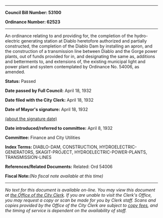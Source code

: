 

********

**Council Bill Number: 53100**
   
**Ordinance Number: 62523**
********

 An ordinance relating to and providing for, the completion of the hydro-electric generating station at Diablo heretofore authorized and partially constructed, the completion of the Diablo Dam by installing an apron, and the construction of a transmission line between Diablo and the Gorge power plants, out of funds provided for in, and designating the same as, additions and betterments to, and extensions of, the existing municipal light and power plant and system contemplated by Ordinance No. 54006, as amended.

**Status:** Passed
   
**Date passed by Full Council:** April 18, 1932
   
**Date filed with the City Clerk:** April 18, 1932
   
**Date of Mayor's signature:** April 18, 1932
   
[(about the signature date)](/~public/approvaldate.htm)
   
   
   
**Date introduced/referred to committee:** April 8, 1932
   
**Committee:** Finance and City Utilities
   
   
**Index Terms:** DIABLO-DAM, CONSTRUCTION, HYDROELECTRIC-GENERATORS, SKAGIT-PROJECT, HYDROELECTRIC-POWER-PLANTS, TRANSMISSION-LINES

**References/Related Documents:** Related: Ord 54006

**Fiscal Note:**_(No fiscal note available at this time)_
********

_No text for this document is available on-line. You may view this document at [the Office of the City Clerk](http://www.seattle.gov/leg/clerk/contactUs.htm). If you are unable to visit the Clerk's Office, you may request a copy or scan be made for you by Clerk staff. Scans and copies provided by the Office of the City Clerk are subject to [copy fees](http://clerk.seattle.gov/~public/clerkfees.htm), and the timing of service is dependent on the availability of staff._

